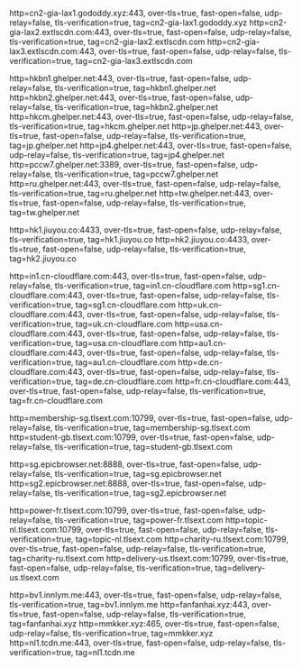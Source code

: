 http=cn2-gia-lax1.gododdy.xyz:443, over-tls=true, fast-open=false, udp-relay=false, tls-verification=true, tag=cn2-gia-lax1.gododdy.xyz
http=cn2-gia-lax2.extlscdn.com:443, over-tls=true, fast-open=false, udp-relay=false, tls-verification=true, tag=cn2-gia-lax2.extlscdn.com
http=cn2-gia-lax3.extlscdn.com:443, over-tls=true, fast-open=false, udp-relay=false, tls-verification=true, tag=cn2-gia-lax3.extlscdn.com

http=hkbn1.ghelper.net:443, over-tls=true, fast-open=false, udp-relay=false, tls-verification=true, tag=hkbn1.ghelper.net
http=hkbn2.ghelper.net:443, over-tls=true, fast-open=false, udp-relay=false, tls-verification=true, tag=hkbn2.ghelper.net
http=hkcm.ghelper.net:443, over-tls=true, fast-open=false, udp-relay=false, tls-verification=true, tag=hkcm.ghelper.net
http=jp.ghelper.net:443, over-tls=true, fast-open=false, udp-relay=false, tls-verification=true, tag=jp.ghelper.net
http=jp4.ghelper.net:443, over-tls=true, fast-open=false, udp-relay=false, tls-verification=true, tag=jp4.ghelper.net
http=pccw7.ghelper.net:3389, over-tls=true, fast-open=false, udp-relay=false, tls-verification=true, tag=pccw7.ghelper.net
http=ru.ghelper.net:443, over-tls=true, fast-open=false, udp-relay=false, tls-verification=true, tag=ru.ghelper.net
http=tw.ghelper.net:443, over-tls=true, fast-open=false, udp-relay=false, tls-verification=true, tag=tw.ghelper.net

http=hk1.jiuyou.co:4433, over-tls=true, fast-open=false, udp-relay=false, tls-verification=true, tag=hk1.jiuyou.co
http=hk2.jiuyou.co:4433, over-tls=true, fast-open=false, udp-relay=false, tls-verification=true, tag=hk2.jiuyou.co

http=in1.cn-cloudflare.com:443, over-tls=true, fast-open=false, udp-relay=false, tls-verification=true, tag=in1.cn-cloudflare.com
http=sg1.cn-cloudflare.com:443, over-tls=true, fast-open=false, udp-relay=false, tls-verification=true, tag=sg1.cn-cloudflare.com
http=uk.cn-cloudflare.com:443, over-tls=true, fast-open=false, udp-relay=false, tls-verification=true, tag=uk.cn-cloudflare.com
http=usa.cn-cloudflare.com:443, over-tls=true, fast-open=false, udp-relay=false, tls-verification=true, tag=usa.cn-cloudflare.com
http=au1.cn-cloudflare.com:443, over-tls=true, fast-open=false, udp-relay=false, tls-verification=true, tag=au1.cn-cloudflare.com
http=de.cn-cloudflare.com:443, over-tls=true, fast-open=false, udp-relay=false, tls-verification=true, tag=de.cn-cloudflare.com
http=fr.cn-cloudflare.com:443, over-tls=true, fast-open=false, udp-relay=false, tls-verification=true, tag=fr.cn-cloudflare.com

http=membership-sg.tlsext.com:10799, over-tls=true, fast-open=false, udp-relay=false, tls-verification=true, tag=membership-sg.tlsext.com
http=student-gb.tlsext.com:10799, over-tls=true, fast-open=false, udp-relay=false, tls-verification=true, tag=student-gb.tlsext.com

http=sg.epicbrowser.net:8888, over-tls=true, fast-open=false, udp-relay=false, tls-verification=true, tag=sg.epicbrowser.net
http=sg2.epicbrowser.net:8888, over-tls=true, fast-open=false, udp-relay=false, tls-verification=true, tag=sg2.epicbrowser.net

http=power-fr.tlsext.com:10799, over-tls=true, fast-open=false, udp-relay=false, tls-verification=true, tag=power-fr.tlsext.com
http=topic-nl.tlsext.com:10799, over-tls=true, fast-open=false, udp-relay=false, tls-verification=true, tag=topic-nl.tlsext.com
http=charity-ru.tlsext.com:10799, over-tls=true, fast-open=false, udp-relay=false, tls-verification=true, tag=charity-ru.tlsext.com
http=delivery-us.tlsext.com:10799, over-tls=true, fast-open=false, udp-relay=false, tls-verification=true, tag=delivery-us.tlsext.com

http=bv1.innlym.me:443, over-tls=true, fast-open=false, udp-relay=false, tls-verification=true, tag=bv1.innlym.me
http=fanfanhai.xyz:443, over-tls=true, fast-open=false, udp-relay=false, tls-verification=true, tag=fanfanhai.xyz
http=mmkker.xyz:465, over-tls=true, fast-open=false, udp-relay=false, tls-verification=true, tag=mmkker.xyz
http=nl1.tcdn.me:443, over-tls=true, fast-open=false, udp-relay=false, tls-verification=true, tag=nl1.tcdn.me
